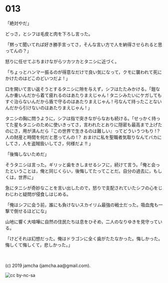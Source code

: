

# 013

「絶対やだ」

どっさ，とシフは毛皮と肉を下ろし言った。

「黙って聞いてれば好き勝手言ってさ，そんな言い方で人を納得させられると思ってんの？」

怒りに任せてぶちまけながらツカツカとタニシに近づく。

「ちょっとハンマー振るのが得意なだけで良い気になって，クモに襲われて死にかけたのはどこのどいつだよ ! 」

口を開いて言い返そうとするタニシに隙を与えず，シフはたたみかける。「鎧なんか重いんだから着て疲れるのはあたりまえじゃん ! タニシみたいにケガしてもすぐ治らないんだから盾で守るのはあたりまえじゃん ! 弓なんて持ったことないんだから引けないのはあたりまえじゃん ! 」

タニシの胸に問うように，シフは指で突きながらなおも続ける。「せっかく持ってた星もタニシのために使いきってさ，言われたとおりに隠密も最高まで上げたのにさ，用が済んだら『この世界で生きるのは難しい』ってどういうつもり !？ 人の財産と時間を何だと思ってんの !？ おまけに私を聖職者気取りなんてバカにしてさ，人を盗賊扱いしてさ，何様だよ !! 」

「後悔しないためだ」

そうタニシは言った。ギリッと歯をきしませるシフに，続けて言う。「俺と会ったということは，俺と同じくらい，後悔してたってことだ。自分の過去に，もしくは，世界に」

急にタニシが奇妙なことを言い出したので，怒りで支配されていたシフの心をじわじわと疑問が侵食しはじめる。

「俺はシフに会う前，誰にも負けないスカイリム最強の戦士だった。吸血鬼も一撃で倒せるほどにな」

山地に響く大喧嘩に自然の住民たちは息をひそめ，二人のなりゆきを見守っている。

「けどそれは幻想だった。俺はドラゴンに全く歯がたたなかった。悔しかった。悔しくて悔しくて，悲しかった。」

<br>
<br>
(c) 2019 jamcha (jamcha.aa@gmail.com).

![cc by-nc-sa](https://i.creativecommons.org/l/by-nc-sa/4.0/88x31.png)

